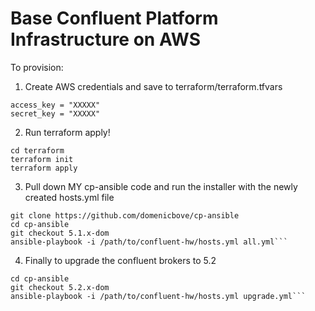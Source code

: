 # Base Confluent Platform Infrastructure on AWS

To provision:
1. Create AWS credentials and save to terraform/terraform.tfvars
```
access_key = "XXXXX"
secret_key = "XXXXX"
```

2. Run terraform apply!
```
cd terraform
terraform init
terraform apply
```

3. Pull down MY cp-ansible code and run the installer with the newly created hosts.yml file
```
git clone https://github.com/domenicbove/cp-ansible
cd cp-ansible
git checkout 5.1.x-dom
ansible-playbook -i /path/to/confluent-hw/hosts.yml all.yml```
```

4. Finally to upgrade the confluent brokers to 5.2
```
cd cp-ansible
git checkout 5.2.x-dom
ansible-playbook -i /path/to/confluent-hw/hosts.yml upgrade.yml```
```
